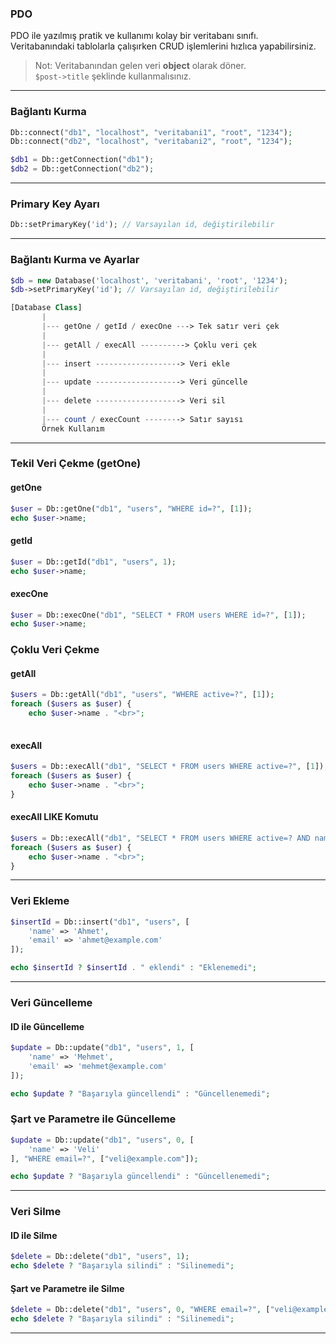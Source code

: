 ### PDO

PDO ile yazılmış pratik ve kullanımı kolay bir veritabanı sınıfı.  
Veritabanındaki tablolarla çalışırken CRUD işlemlerini hızlıca yapabilirsiniz.

> Not: Veritabanından gelen veri **object** olarak döner.  
> `$post->title` şeklinde kullanmalısınız.

---
### Bağlantı Kurma

```php
Db::connect("db1", "localhost", "veritabani1", "root", "1234");
Db::connect("db2", "localhost", "veritabani2", "root", "1234");

$db1 = Db::getConnection("db1");
$db2 = Db::getConnection("db2");

```

---

### Primary Key Ayarı

```php
Db::setPrimaryKey('id'); // Varsayılan id, değiştirilebilir

```

---


### Bağlantı Kurma ve Ayarlar

```php
$db = new Database('localhost', 'veritabani', 'root', '1234');
$db->setPrimaryKey('id'); // Varsayılan id, değiştirilebilir

[Database Class]
       |
       |--- getOne / getId / execOne ---> Tek satır veri çek
       |
       |--- getAll / execAll ----------> Çoklu veri çek
       |
       |--- insert -------------------> Veri ekle
       |
       |--- update -------------------> Veri güncelle
       |
       |--- delete -------------------> Veri sil
       |
       |--- count / execCount --------> Satır sayısı
       Örnek Kullanım

```
---

### Tekil Veri Çekme (getOne)

#### getOne

```php
$user = Db::getOne("db1", "users", "WHERE id=?", [1]);
echo $user->name;

``` 

#### getId

```php
$user = Db::getId("db1", "users", 1);
echo $user->name;

```

#### execOne

```php
$user = Db::execOne("db1", "SELECT * FROM users WHERE id=?", [1]);
echo $user->name;

```

### Çoklu Veri Çekme

#### getAll
```php
$users = Db::getAll("db1", "users", "WHERE active=?", [1]);
foreach ($users as $user) {
    echo $user->name . "<br>";
    
```

#### execAll

```php
$users = Db::execAll("db1", "SELECT * FROM users WHERE active=?", [1]);
foreach ($users as $user) {
    echo $user->name . "<br>";
}

```

#### execAll LIKE Komutu

```php
$users = Db::execAll("db1", "SELECT * FROM users WHERE active=? AND name LIKE ?", [1, '%Ahmet%']);
foreach ($users as $user) {
    echo $user->name . "<br>";
}

```

---

### Veri Ekleme

```php
$insertId = Db::insert("db1", "users", [
    'name' => 'Ahmet',
    'email' => 'ahmet@example.com'
]);

echo $insertId ? $insertId . " eklendi" : "Eklenemedi";

```
---

### Veri Güncelleme

#### ID ile Güncelleme

```php
$update = Db::update("db1", "users", 1, [
    'name' => 'Mehmet',
    'email' => 'mehmet@example.com'
]);

echo $update ? "Başarıyla güncellendi" : "Güncellenemedi";

```

### Şart ve Parametre ile Güncelleme

```php
$update = Db::update("db1", "users", 0, [
    'name' => 'Veli'
], "WHERE email=?", ["veli@example.com"]);

echo $update ? "Başarıyla güncellendi" : "Güncellenemedi";

```
---

### Veri Silme

#### ID ile Silme

```php
$delete = Db::delete("db1", "users", 1);
echo $delete ? "Başarıyla silindi" : "Silinemedi";

```

#### Şart ve Parametre ile Silme

```php
$delete = Db::delete("db1", "users", 0, "WHERE email=?", ["veli@example.com"]);
echo $delete ? "Başarıyla silindi" : "Silinemedi";

```

---
